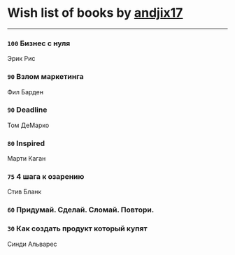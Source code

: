 # Wish list of books by [andjix17](https://plus.google.com/u/0/111107669790056792515/)
---

### `100` Бизнес с нуля
Эрик Рис

### `90` Взлом маркетинга
Фил Барден

### `90` Deadline
Том ДеМарко

### `80` Inspired
Марти Каган

### `75` 4 шага к озарению
Стив Бланк

### `60` Придумай. Сделай. Сломай. Повтори.

### `30` Как создать продукт который купят
Синди Альварес

